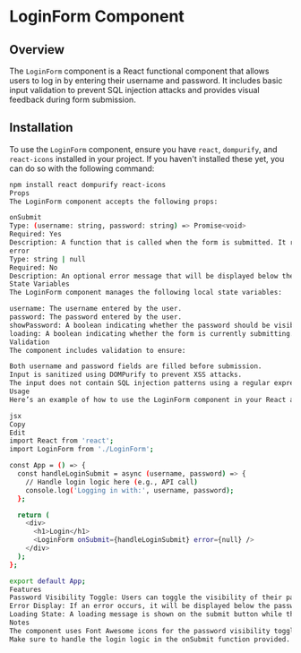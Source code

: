 # LoginForm Component

## Overview

The `LoginForm` component is a React functional component that allows users to log in by entering their username and password. It includes basic input validation to prevent SQL injection attacks and provides visual feedback during form submission.

## Installation

To use the `LoginForm` component, ensure you have `react`, `dompurify`, and `react-icons` installed in your project. If you haven't installed these yet, you can do so with the following command:

```bash
npm install react dompurify react-icons
Props
The LoginForm component accepts the following props:

onSubmit
Type: (username: string, password: string) => Promise<void>
Required: Yes
Description: A function that is called when the form is submitted. It receives the sanitized username and password as arguments and returns a promise.
error
Type: string | null
Required: No
Description: An optional error message that will be displayed below the password input field if provided.
State Variables
The LoginForm component manages the following local state variables:

username: The username entered by the user.
password: The password entered by the user.
showPassword: A boolean indicating whether the password should be visible.
loading: A boolean indicating whether the form is currently submitting.
Validation
The component includes validation to ensure:

Both username and password fields are filled before submission.
Input is sanitized using DOMPurify to prevent XSS attacks.
The input does not contain SQL injection patterns using a regular expression.
Usage
Here’s an example of how to use the LoginForm component in your React application:

jsx
Copy
Edit
import React from 'react';
import LoginForm from './LoginForm';

const App = () => {
  const handleLoginSubmit = async (username, password) => {
    // Handle login logic here (e.g., API call)
    console.log('Logging in with:', username, password);
  };

  return (
    <div>
      <h1>Login</h1>
      <LoginForm onSubmit={handleLoginSubmit} error={null} />
    </div>
  );
};

export default App;
Features
Password Visibility Toggle: Users can toggle the visibility of their password using an eye icon.
Error Display: If an error occurs, it will be displayed below the password input field.
Loading State: A loading message is shown on the submit button while the login request is processing.
Notes
The component uses Font Awesome icons for the password visibility toggle. Ensure you have the appropriate CSS or library loaded to display the icons correctly.
Make sure to handle the login logic in the onSubmit function provided.
